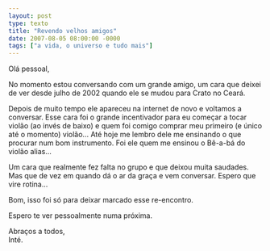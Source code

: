 ```yaml
---
layout: post
type: texto
title: "Revendo velhos amigos"
date: 2007-08-05 08:00:00 -0000
tags: ["a vida, o universo e tudo mais"]
---
```

Olá pessoal,

No momento estou conversando com um grande amigo, um cara que deixei de ver desde julho de 2002 quando ele se mudou para Crato no Ceará.

Depois de muito tempo ele apareceu na internet de novo e voltamos a conversar. Esse cara foi o grande incentivador para eu começar a tocar violão (ao invés de baixo) e quem foi comigo comprar meu primeiro (e único até o momento) violão... Até hoje me lembro dele me ensinando o que procurar num bom instrumento. Foi ele quem me ensinou o Bê-a-bá do violão alias...

Um cara que realmente fez falta no grupo e que deixou muita saudades. Mas que de vez em quando dá o ar da graça e vem conversar. Espero que vire rotina...

Bom, isso foi só para deixar marcado esse re-encontro.

Espero te ver pessoalmente numa próxima.

Abraços a todos,  
Inté.